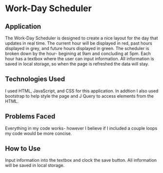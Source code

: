 # Work-Day Scheduler

## Application

The Work-Day Scheduler is designed to create a nice layout for the day that updates in real time. The current hour will be displayed in red, past hours displayed in grey, and future hours displayed in green. The scheduler is broken down by the hour- begining at 9am and concluding at 5pm. Each hour has a textbox where the user can input information. All information is saved in local storage, so when the page is refreshed the data will stay.


## Technologies Used

I used HTML, JavaScript, and CSS for this application. In addtion I also used bootstrap to help style the page and J Query to access elements from the HTML.

## Problems Faced

Everything in my code works- however I believe if I included a couple loops my code would be more concise. 

## How to Use

Input information into the textbox and clock the save button. All information will be saved in local storage. 
